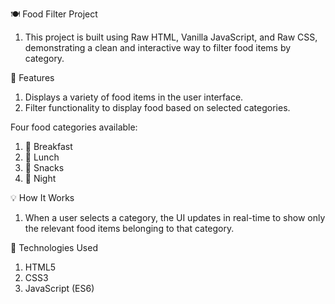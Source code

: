 🍽️ Food Filter Project
1. This project is built using Raw HTML, Vanilla JavaScript, and Raw CSS, demonstrating a clean and interactive way to filter food items by category.

🔧 Features
1. Displays a variety of food items in the user interface.
2. Filter functionality to display food based on selected categories.

Four food categories available:
1. 🥐 Breakfast
2. 🍛 Lunch
3. 🍪 Snacks
4. 🌙 Night

💡 How It Works
1. When a user selects a category, the UI updates in real-time to show only the relevant food items belonging to that category.

📁 Technologies Used
1. HTML5
2. CSS3
3. JavaScript (ES6)


